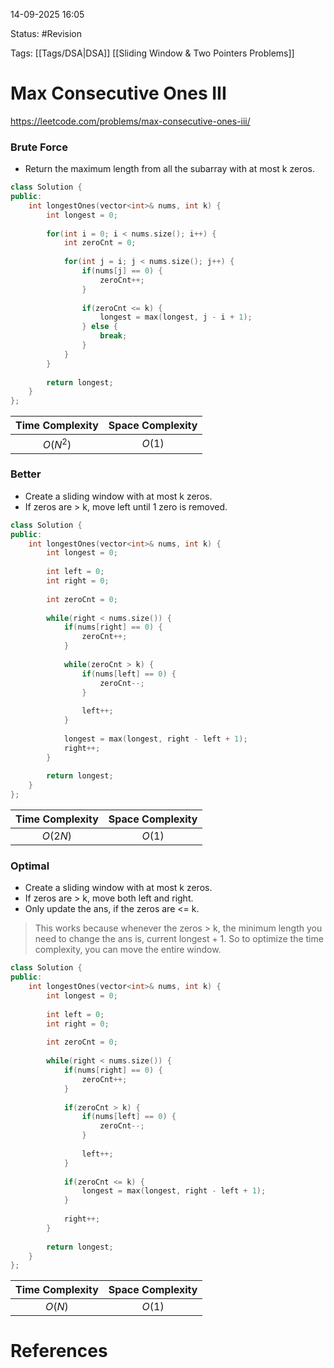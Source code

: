 14-09-2025  16:05

Status: #Revision 

Tags: [[Tags/DSA|DSA]] [[Sliding Window & Two Pointers Problems]]

# Max Consecutive Ones III

https://leetcode.com/problems/max-consecutive-ones-iii/

### Brute Force

- Return the maximum length from all the subarray with at most k zeros.

```cpp
class Solution {
public:
    int longestOnes(vector<int>& nums, int k) {
        int longest = 0;
        
        for(int i = 0; i < nums.size(); i++) {
            int zeroCnt = 0;
            
            for(int j = i; j < nums.size(); j++) {
                if(nums[j] == 0) {
                    zeroCnt++;
                }
                
                if(zeroCnt <= k) {
                    longest = max(longest, j - i + 1);
                } else {
                    break;
                }
            }
        }
        
        return longest;
    }
};
```

| **Time Complexity** | **Space Complexity** |
| :-----------------: | :------------------: |
|      $O(N^2)$       |        $O(1)$        |


### Better

- Create a sliding window with at most k zeros.
- If zeros are > k, move left until 1 zero is removed.

```cpp
class Solution {
public:
    int longestOnes(vector<int>& nums, int k) {
        int longest = 0;
        
        int left = 0;
        int right = 0;
        
        int zeroCnt = 0;
        
        while(right < nums.size()) {
            if(nums[right] == 0) {
                zeroCnt++;
            }
            
            while(zeroCnt > k) {
                if(nums[left] == 0) {
                    zeroCnt--;
                }
                
                left++;
            }
            
            longest = max(longest, right - left + 1);
            right++;
        }
        
        return longest;
    }
};
```

| **Time Complexity** | **Space Complexity** |
| :-----------------: | :------------------: |
|       $O(2N)$       |        $O(1)$        |


### Optimal

- Create a sliding window with at most k zeros.
- If zeros are > k, move both left and right.
- Only update the ans, if the zeros are <= k.

> This works because whenever the zeros > k, the minimum length you need to change the ans is, current longest + 1.
> So to optimize the time complexity, you can move the entire window.

```cpp
class Solution {
public:
    int longestOnes(vector<int>& nums, int k) {
        int longest = 0;
        
        int left = 0;
        int right = 0;
        
        int zeroCnt = 0;
        
        while(right < nums.size()) {
            if(nums[right] == 0) {
                zeroCnt++;
            }
            
            if(zeroCnt > k) {
                if(nums[left] == 0) {
                    zeroCnt--;
                }
                
                left++;
            } 
            
            if(zeroCnt <= k) {
                longest = max(longest, right - left + 1);
            }
            
            right++;
        }
        
        return longest;
    }
};
```

| **Time Complexity** | **Space Complexity** |
| :-----------------: | :------------------: |
|       $O(N)$        |        $O(1)$        |





# References
